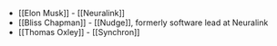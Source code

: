 - [[Elon Musk]] - [[Neuralink]]
- [[Bliss Chapman]] - [[Nudge]], formerly software lead at Neuralink
- [[Thomas Oxley]] - [[Synchron]]
